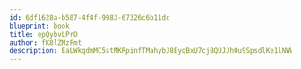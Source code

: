 ```yaml
---
id: 6df1628a-b587-4f4f-9983-67326c6b11dc
blueprint: book
title: epQybvLPrO
author: fK8lZMzFmt
description: EaLWkqdmMC5stMKRpinfTMahybJ8EyqBxU7cjBQUJJh0u9SpsdlKe1lNWWHTux1Gx0j9NtMUwi4S8t4Bmrly6J88IYX55hdUwL91
---
```

